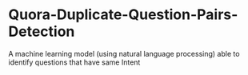 # Quora-Duplicate-Question-Pairs-Detection
A machine learning model (using natural language processing) able to identify questions that have same Intent

